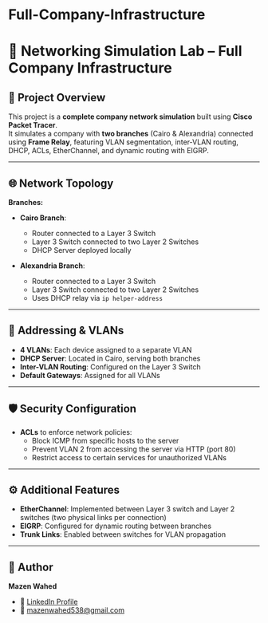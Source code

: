 # Full-Company-Infrastructure
# 🏢 Networking Simulation Lab – Full Company Infrastructure

## 📌 Project Overview
This project is a **complete company network simulation** built using **Cisco Packet Tracer**.  
It simulates a company with **two branches** (Cairo & Alexandria) connected using **Frame Relay**, featuring VLAN segmentation, inter-VLAN routing, DHCP, ACLs, EtherChannel, and dynamic routing with EIGRP.

---

## 🌐 Network Topology
**Branches:**
- **Cairo Branch**:
  - Router connected to a Layer 3 Switch
  - Layer 3 Switch connected to two Layer 2 Switches
  - DHCP Server deployed locally

- **Alexandria Branch**:
  - Router connected to a Layer 3 Switch
  - Layer 3 Switch connected to two Layer 2 Switches
  - Uses DHCP relay via `ip helper-address`

---

## 🧠 Addressing & VLANs
- **4 VLANs**: Each device assigned to a separate VLAN
- **DHCP Server**: Located in Cairo, serving both branches
- **Inter-VLAN Routing**: Configured on the Layer 3 Switch
- **Default Gateways**: Assigned for all VLANs

---

## 🛡️ Security Configuration
- **ACLs** to enforce network policies:
  - Block ICMP from specific hosts to the server
  - Prevent VLAN 2 from accessing the server via HTTP (port 80)
  - Restrict access to certain services for unauthorized VLANs

---

## ⚙️ Additional Features
- **EtherChannel**: Implemented between Layer 3 switch and Layer 2 switches (two physical links per connection)
- **EIGRP**: Configured for dynamic routing between branches
- **Trunk Links**: Enabled between switches for VLAN propagation

---

## 📜 Author
**Mazen Wahed**  
- 💼 [LinkedIn Profile](https://www.linkedin.com/in/mazen-wahed-260826320)  
- 📧 mazenwahed538@gmail.com  

